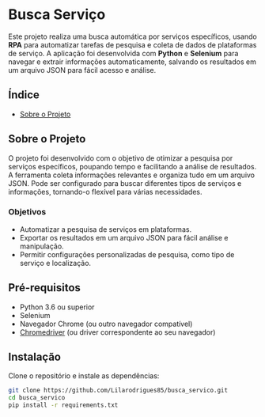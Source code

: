 # Busca Serviço

Este projeto realiza uma busca automática por serviços específicos, usando **RPA** para automatizar tarefas de pesquisa e coleta de dados de plataformas de serviço. A aplicação foi desenvolvida com **Python** e **Selenium** para navegar e extrair informações automaticamente, salvando os resultados em um arquivo JSON para fácil acesso e análise.

## Índice
- [Sobre o Projeto](#sobre-o-projeto)

## Sobre o Projeto
O projeto foi desenvolvido com o objetivo de otimizar a pesquisa por serviços específicos, poupando tempo e facilitando a análise de resultados. A ferramenta coleta informações relevantes e organiza tudo em um arquivo JSON. Pode ser configurado para buscar diferentes tipos de serviços e informações, tornando-o flexível para várias necessidades.

### Objetivos
- Automatizar a pesquisa de serviços em plataformas.
- Exportar os resultados em um arquivo JSON para fácil análise e manipulação.
- Permitir configurações personalizadas de pesquisa, como tipo de serviço e localização.

## Pré-requisitos
- Python 3.6 ou superior
- Selenium
- Navegador Chrome (ou outro navegador compatível)
- [Chromedriver](https://sites.google.com/a/chromium.org/chromedriver/downloads) (ou driver correspondente ao seu navegador)

## Instalação
Clone o repositório e instale as dependências:
```bash
git clone https://github.com/Lilarodrigues85/busca_servico.git
cd busca_servico
pip install -r requirements.txt
